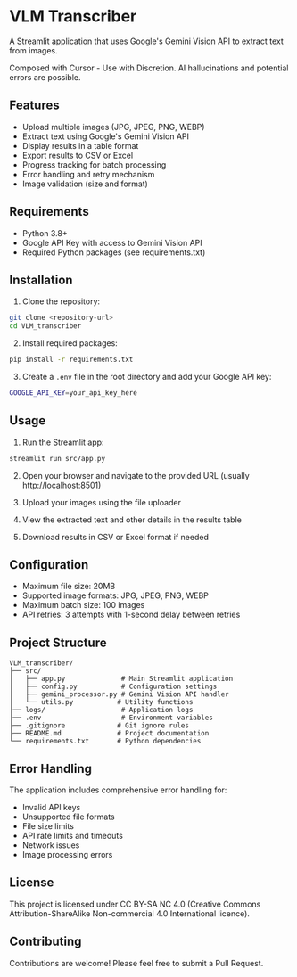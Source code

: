 # VLM Transcriber

A Streamlit application that uses Google's Gemini Vision API to extract text from images.

Composed with Cursor - Use with Discretion. AI hallucinations and potential errors are possible.

## Features

- Upload multiple images (JPG, JPEG, PNG, WEBP)
- Extract text using Google's Gemini Vision API
- Display results in a table format
- Export results to CSV or Excel
- Progress tracking for batch processing
- Error handling and retry mechanism
- Image validation (size and format)

## Requirements

- Python 3.8+
- Google API Key with access to Gemini Vision API
- Required Python packages (see requirements.txt)

## Installation

1. Clone the repository:
```bash
git clone <repository-url>
cd VLM_transcriber
```

2. Install required packages:
```bash
pip install -r requirements.txt
```

3. Create a `.env` file in the root directory and add your Google API key:
```bash
GOOGLE_API_KEY=your_api_key_here
```

## Usage

1. Run the Streamlit app:
```bash
streamlit run src/app.py
```

2. Open your browser and navigate to the provided URL (usually http://localhost:8501)

3. Upload your images using the file uploader

4. View the extracted text and other details in the results table

5. Download results in CSV or Excel format if needed

## Configuration

- Maximum file size: 20MB
- Supported image formats: JPG, JPEG, PNG, WEBP
- Maximum batch size: 100 images
- API retries: 3 attempts with 1-second delay between retries

## Project Structure

```
VLM_transcriber/
├── src/
│   ├── app.py              # Main Streamlit application
│   ├── config.py           # Configuration settings
│   ├── gemini_processor.py # Gemini Vision API handler
│   └── utils.py           # Utility functions
├── logs/                   # Application logs
├── .env                    # Environment variables
├── .gitignore             # Git ignore rules
├── README.md              # Project documentation
└── requirements.txt       # Python dependencies
```

## Error Handling

The application includes comprehensive error handling for:
- Invalid API keys
- Unsupported file formats
- File size limits
- API rate limits and timeouts
- Network issues
- Image processing errors

## License

This project is licensed under CC BY-SA NC 4.0 (Creative Commons Attribution-ShareAlike Non-commercial 4.0 International licence).

## Contributing

Contributions are welcome! Please feel free to submit a Pull Request.
